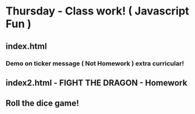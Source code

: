 # Thursday - Class work! ( Javascript Fun )

## index.html
### Demo on ticker message ( Not Homework ) extra curricular!

## index2.html - FIGHT THE DRAGON - Homework
## Roll the dice game!